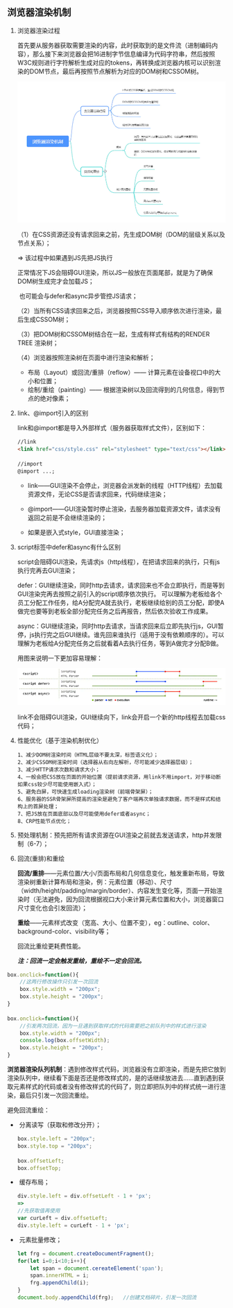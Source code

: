 ## 浏览器渲染机制

1. 浏览器渲染过程

   首先要从服务器获取需要渲染的内容，此时获取到的是文件流（进制编码内容），那么接下来浏览器会把16进制字节信息编译为代码字符串，然后按照W3C规则进行字符解析生成对应的tokens，再转换成浏览器内核可以识别渲染的DOM节点，最后再按照节点解析为对应的DOM树和CSSOM树。

   ![](/img/blog/render/all.png)

   （1）在CSS资源还没有请求回来之前，先生成DOM树（DOM的层级关系以及节点关系）；

      => 该过程中如果遇到JS先把JS执行

   ​		正常情况下JS会阻碍GUI渲染，所以JS一般放在页面尾部，就是为了确保DOM树生成完才会加载JS；

   ​		也可能会与defer和async异步管控JS请求；

   （2）当所有CSS请求回来之后，浏览器按照CSS导入顺序依次进行渲染，最后生成CSSOM树；

   （3）把DOM树和CSSOM树结合在一起，生成有样式有结构的RENDER TREE 渲染树；

   （4）浏览器按照渲染树在页面中进行渲染和解析；

   - 布局（Layout）或回流/重排（reflow）—— 计算元素在设备视口中的大小和位置；
   - 绘制/重绘（painting）—— 根据渲染树以及回流得到的几何信息，得到节点的绝对像素；

2. link、@import引入的区别

   link和@import都是导入外部样式（服务器获取样式文件），区别如下：

   ```html
   //link
   <link href="css/style.css" rel="stylesheet" type="text/css"></link>
   
   //import
   @import ...;
   ```

   - link——GUI渲染不会停止，浏览器会派发新的线程（HTTP线程）去加载资源文件，无论CSS是否请求回来，代码继续渲染；

   - @import——GUI渲染暂时停止渲染，去服务器加载资源文件，请求没有返回之前是不会继续渲染的；

   - 如果是嵌入式style，GUI直接渲染；

3. script标签中defer和async有什么区别

   script会阻碍GUI渲染，先请求js（http线程），在把请求回来的执行，只有js执行完再去GUI渲染；

   defer：GUI继续渲染，同时http去请求，请求回来也不会立即执行，而是等到GUI渲染完再去按照之前引入的script顺序依次执行。  可以理解为老板给各个员工分配工作任务，给A分配完A就去执行，老板继续给别的员工分配，即使A做完也要等到老板全部分配完任务之后再报告，然后依次验收工作成果。

   async：GUI继续渲染，同时http去请求，当请求回来后立即先执行js，GUI暂停，js执行完之后GUI继续。谁先回来谁执行（适用于没有依赖顺序的）。可以理解为老板给A分配完任务之后就看着A去执行任务，等到A做完才分配B做。

   用图来说明一下更加容易理解：

   ![](/img/blog/render/script.png)

   link不会阻碍GUI渲染，GUI继续向下，link会开启一个新的http线程去加载css代码；

4. 性能优化（基于渲染机制优化）

   ```
   1、减少DOM树渲染时间（HTML层级不要太深，标签语义化）；
   2、减少CSSOM树渲染时间（选择器从右向左解析，尽可能减少选择器层级）；
   3、减少HTTP请求次数和请求大小；
   4、一般会把CSS放在页面的开始位置（提前请求资源，用link不用import，对于移动断如果css较少尽可能使用嵌入式）；
   5、避免白屏，可快速生成loading渲染树（前端骨架屏）；
   6、服务器的SSR骨架屏所提高的渲染是避免了客户端再次单独请求数据，而不是样式和结构上的首屏处理；
   7、把JS放在页面底部以及尽可能使用defer或者async；
   8、CRP性能节点优化；
   ```

5. 预处理机制：预先把所有请求资源在GUI渲染之前就去发送请求，http并发限制（6-7）；

6. 回流(重排)和重绘

   **回流/重排**——元素位置/大小/页面布局和几何信息变化，触发重新布局，导致渲染树重新计算布局和渲染，例：元素位置（移动）、尺寸（width/height/padding/margin/border）、内容发生变化等，页面一开始渲染时（无法避免，因为回流根据视口大小来计算元素位置和大小，浏览器窗口尺寸变化也会引发回流）；

   

   **重绘**——元素样式改变（宽高、大小、位置不变），eg：outline、color、background-color、visibility等；

   回流比重绘更耗费性能。

   

   ***注：回流一定会触发重绘，重绘不一定会回流。***

```javascript
box.onclick=function(){
	//这两行修改操作只引发一次回流
	box.style.width = "200px";
	box.style.height = "200px";
}

box.onclick=function(){
	//引发两次回流，因为一旦遇到获取样式的代码需要把之前队列中的样式进行渲染
	box.style.width = "200px";
    console.log(box.offsetWidth);
	box.style.height = "200px";
}
```

**浏览器渲染队列机制**：遇到修改样式代码，浏览器没有立即渲染，而是先把它放到渲染队列中，继续看下面是否还是修改样式的，是的话继续放进去......直到遇到获取元素样式的代码或者没有修改样式的代码了，则立即把队列中的样式统一进行渲染，最后只引发一次回流重绘。

避免回流重绘：

- ​	分离读写（获取和修改分开）；

  ```javascript
  box.style.left = "200px";
  box.style.top = "200px";
  
  box.offsetLeft;
  box.offsetTop;
  ```

- ​	缓存布局；

  ```javascript
  div.style.left = div.offsetLeft - 1 + 'px';
  =>
  //先获取值再使用
  var curLeft = div.offsetLeft;
  div.style.left = curLeft - 1 + 'px';
  ```

- ​	元素批量修改；

  ```javascript
  let frg = document.createDocumentFragment();
  for(let i=0;i<10;i++){
      let span = document.cereateElement('span');
      span.innerHTML = i;
      frg.appendChild(i);
  }
  document.body.appendChild(frg);   //创建文档碎片，引发一次回流
  ```

  



